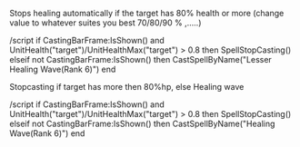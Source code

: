 Stops healing automatically if the target has 80% health or more (change value to whatever suites you best 70/80/90 % ,.....)

/script if CastingBarFrame:IsShown() and UnitHealth("target")/UnitHealthMax("target") > 0.8 then SpellStopCasting() elseif not CastingBarFrame:IsShown() then CastSpellByName("Lesser Healing Wave(Rank 6)") end

 

Stopcasting if target has more then 80%hp, else Healing wave

/script if CastingBarFrame:IsShown() and UnitHealth("target")/UnitHealthMax("target") > 0.8 then SpellStopCasting() elseif not CastingBarFrame:IsShown() then CastSpellByName("Healing Wave(Rank 6)") end 